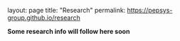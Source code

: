 layout: page
title: "Research"
permalink: https://pepsys-group.github.io/research

**Some research info will follow here soon**


